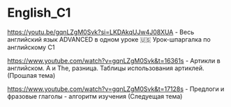 # English_C1

https://youtu.be/gqnLZgM0Svk?si=LKDAkqUJw4J08XUA - Весь английский язык ADVANCED в одном уроке 🇺🇸 Урок-шпаргалка по английскому С1

https://www.youtube.com/watch?v=gqnLZgM0Svk&t=16361s - Артикли в английском. A и The, разница. Таблицы использования артиклей. (Прошлая тема)

https://www.youtube.com/watch?v=gqnLZgM0Svk&t=17128s - Предлоги и фразовые глаголы - алгоритм изучения (Следуещая тема)
